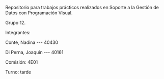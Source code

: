 Repositorio para trabajos prácticos realizados en Soporte a la Gestión de Datos con Programación Visual.

Grupo 12.

Integrantes:

Conte, Nadina --- 40430

Di Perna, Joaquín --- 40161

Comisión: 4E01

Turno: tarde
